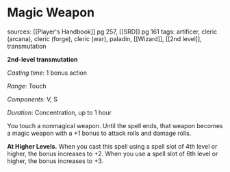 # Magic Weapon
sources: [[Player's Handbook]] pg 257, [[SRD]] pg 161
tags: artificer, cleric (arcana), cleric (forge), cleric (war), paladin, [[Wizard]], [[2nd level]], transmutation

**2nd-level transmutation**

*Casting time*: 1 bonus action

*Range*: Touch

*Components*: V, S

*Duration*: Concentration, up to 1 hour

You touch a nonmagical weapon. Until the spell ends, that weapon becomes a magic weapon with a +1 bonus to attack rolls and damage rolls.

**At Higher Levels.** When you cast this spell using a spell slot of 4th level or higher, the bonus increases to +2. When you use a spell slot of 6th level or higher, the bonus increases to +3.
